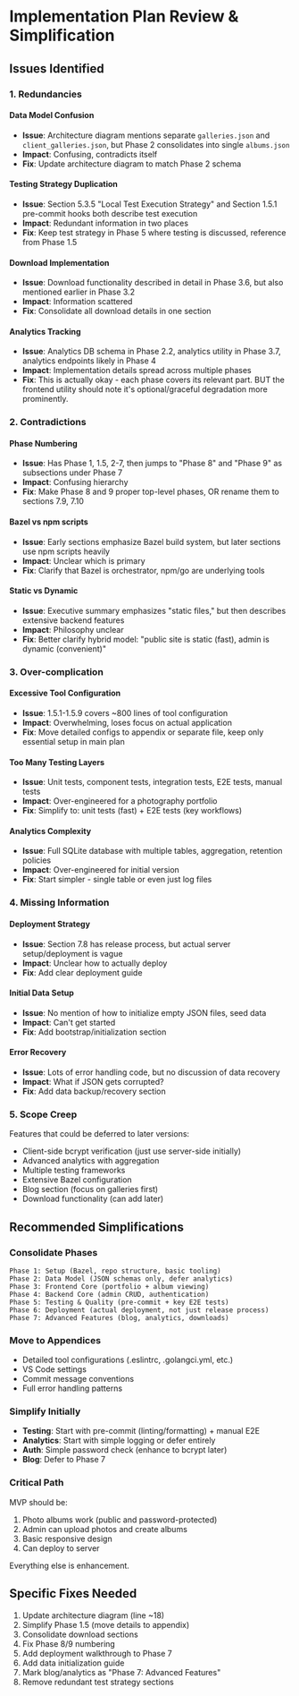 # Implementation Plan Review & Simplification

## Issues Identified

### 1. Redundancies

#### Data Model Confusion
- **Issue**: Architecture diagram mentions separate `galleries.json` and `client_galleries.json`, but Phase 2 consolidates into single `albums.json`
- **Impact**: Confusing, contradicts itself
- **Fix**: Update architecture diagram to match Phase 2 schema

#### Testing Strategy Duplication
- **Issue**: Section 5.3.5 "Local Test Execution Strategy" and Section 1.5.1 pre-commit hooks both describe test execution
- **Impact**: Redundant information in two places
- **Fix**: Keep test strategy in Phase 5 where testing is discussed, reference from Phase 1.5

#### Download Implementation
- **Issue**: Download functionality described in detail in Phase 3.6, but also mentioned earlier in Phase 3.2
- **Impact**: Information scattered
- **Fix**: Consolidate all download details in one section

#### Analytics Tracking
- **Issue**: Analytics DB schema in Phase 2.2, analytics utility in Phase 3.7, analytics endpoints likely in Phase 4
- **Impact**: Implementation details spread across multiple phases
- **Fix**: This is actually okay - each phase covers its relevant part. BUT the frontend utility should note it's optional/graceful degradation more prominently.

### 2. Contradictions

#### Phase Numbering
- **Issue**: Has Phase 1, 1.5, 2-7, then jumps to "Phase 8" and "Phase 9" as subsections under Phase 7
- **Impact**: Confusing hierarchy
- **Fix**: Make Phase 8 and 9 proper top-level phases, OR rename them to sections 7.9, 7.10

#### Bazel vs npm scripts
- **Issue**: Early sections emphasize Bazel build system, but later sections use npm scripts heavily
- **Impact**: Unclear which is primary
- **Fix**: Clarify that Bazel is orchestrator, npm/go are underlying tools

#### Static vs Dynamic
- **Issue**: Executive summary emphasizes "static files," but then describes extensive backend features
- **Impact**: Philosophy unclear
- **Fix**: Better clarify hybrid model: "public site is static (fast), admin is dynamic (convenient)"

### 3. Over-complication

#### Excessive Tool Configuration
- **Issue**: 1.5.1-1.5.9 covers ~800 lines of tool configuration
- **Impact**: Overwhelming, loses focus on actual application
- **Fix**: Move detailed configs to appendix or separate file, keep only essential setup in main plan

#### Too Many Testing Layers
- **Issue**: Unit tests, component tests, integration tests, E2E tests, manual tests
- **Impact**: Over-engineered for a photography portfolio
- **Fix**: Simplify to: unit tests (fast) + E2E tests (key workflows)

#### Analytics Complexity
- **Issue**: Full SQLite database with multiple tables, aggregation, retention policies
- **Impact**: Over-engineered for initial version
- **Fix**: Start simpler - single table or even just log files

### 4. Missing Information

#### Deployment Strategy
- **Issue**: Section 7.8 has release process, but actual server setup/deployment is vague
- **Impact**: Unclear how to actually deploy
- **Fix**: Add clear deployment guide

#### Initial Data Setup
- **Issue**: No mention of how to initialize empty JSON files, seed data
- **Impact**: Can't get started
- **Fix**: Add bootstrap/initialization section

#### Error Recovery
- **Issue**: Lots of error handling code, but no discussion of data recovery
- **Impact**: What if JSON gets corrupted?
- **Fix**: Add data backup/recovery section

### 5. Scope Creep

Features that could be deferred to later versions:
- Client-side bcrypt verification (just use server-side initially)
- Advanced analytics with aggregation
- Multiple testing frameworks
- Extensive Bazel configuration
- Blog section (focus on galleries first)
- Download functionality (can add later)

## Recommended Simplifications

### Consolidate Phases
```
Phase 1: Setup (Bazel, repo structure, basic tooling)
Phase 2: Data Model (JSON schemas only, defer analytics)
Phase 3: Frontend Core (portfolio + album viewing)
Phase 4: Backend Core (admin CRUD, authentication)
Phase 5: Testing & Quality (pre-commit + key E2E tests)
Phase 6: Deployment (actual deployment, not just release process)
Phase 7: Advanced Features (blog, analytics, downloads)
```

### Move to Appendices
- Detailed tool configurations (.eslintrc, .golangci.yml, etc.)
- VS Code settings
- Commit message conventions
- Full error handling patterns

### Simplify Initially
- **Testing**: Start with pre-commit (linting/formatting) + manual E2E
- **Analytics**: Start with simple logging or defer entirely
- **Auth**: Simple password check (enhance to bcrypt later)
- **Blog**: Defer to Phase 7

### Critical Path
MVP should be:
1. Photo albums work (public and password-protected)
2. Admin can upload photos and create albums
3. Basic responsive design
4. Can deploy to server

Everything else is enhancement.

## Specific Fixes Needed

1. Update architecture diagram (line ~18)
2. Simplify Phase 1.5 (move details to appendix)
3. Consolidate download sections
4. Fix Phase 8/9 numbering
5. Add deployment walkthrough to Phase 7
6. Add data initialization guide
7. Mark blog/analytics as "Phase 7: Advanced Features"
8. Remove redundant test strategy sections
